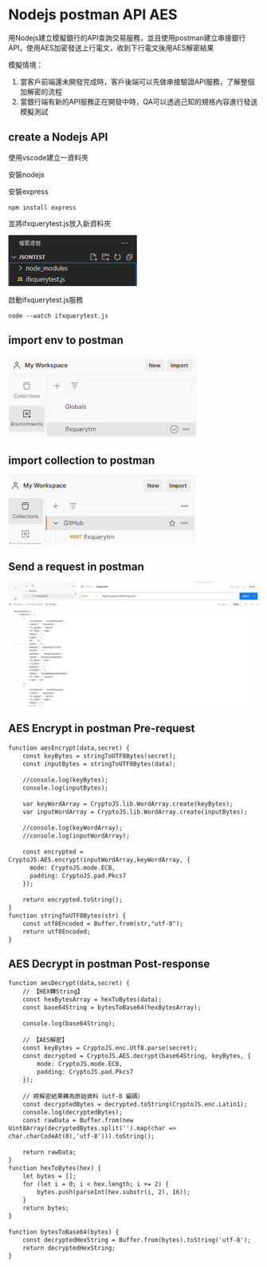 # **Nodejs postman API AES**
用Nodejs建立模擬銀行的API查詢交易服務，並且使用postman建立串接銀行API，使用AES加密發送上行電文，收到下行電文後用AES解密結果

模擬情境：
1. 當客戶前端還未開發完成時，客戶後端可以先做串接驗證API服務，了解整個加解密的流程
2. 當銀行端有新的API服務正在開發中時，QA可以透過己知的規格內容進行發送模擬測試



## create a Nodejs API
使用vscode建立一資料夾

安裝nodejs

安裝express

```
npm install express
```

並將ifxquerytest.js放入新資料夾

![ifxquerytest](https://github.com/astinchen/nodejs-postman-API-AES/blob/main/IMG_20241127_164501.png)

啟動ifxquerytest.js服務
```
node --watch ifxquerytest.js
```


## import env to postman

![ifxquerytest](https://github.com/astinchen/nodejs-postman-API-AES/blob/main/IMG_20241127_164502.png)



## import collection to postman

![ifxquerytest](https://github.com/astinchen/nodejs-postman-API-AES/blob/main/IMG_20241127_164503.png)


## Send a request in postman

![ifxquerytest](https://github.com/astinchen/nodejs-postman-API-AES/blob/main/IMG_20241127_164504.png)


## AES Encrypt in postman Pre-request

```
function aesEncrypt(data,secret) {
    const keyBytes = stringToUTF8Bytes(secret);
    const inputBytes = stringToUTF8Bytes(data);

    //console.log(keyBytes);
    console.log(inputBytes);

    var keyWordArray = CryptoJS.lib.WordArray.create(keyBytes);
    var inputWordArray = CryptoJS.lib.WordArray.create(inputBytes);

    //console.log(keyWordArray);
    //console.log(inputWordArray);

    const encrypted = CryptoJS.AES.encrypt(inputWordArray,keyWordArray, {
      mode: CryptoJS.mode.ECB,
      padding: CryptoJS.pad.Pkcs7
    });

    return encrypted.toString();
}
function stringToUTF8Bytes(str) {
    const utf8Encoded = Buffer.from(str,"utf-8");
    return utf8Encoded;
}
```

## AES Decrypt in postman Post-response
```
function aesDecrypt(data,secret) {
    // 【HEX轉String】
    const hexBytesArray = hexToBytes(data);
    const base64String = bytesToBase64(hexBytesArray);
    
    console.log(base64String);

    // 【AES解密】
    const keyBytes = CryptoJS.enc.Utf8.parse(secret);
    const decrypted = CryptoJS.AES.decrypt(base64String, keyBytes, {
        mode: CryptoJS.mode.ECB,
        padding: CryptoJS.pad.Pkcs7
    });

    // 將解密結果轉為原始資料（utf-8 編碼）
    const decryptedBytes = decrypted.toString(CryptoJS.enc.Latin1); 
    console.log(decryptedBytes);
    const rawData = Buffer.from(new Uint8Array(decryptedBytes.split('').map(char => char.charCodeAt(0),'utf-8'))).toString();

    return rawData;
}
function hexToBytes(hex) {
    let bytes = [];
    for (let i = 0; i < hex.length; i += 2) {
        bytes.push(parseInt(hex.substr(i, 2), 16));
    }
    return bytes;
}

function bytesToBase64(bytes) {
    const decryptedHexString = Buffer.from(bytes).toString('utf-8');
    return decryptedHexString;
}
```
